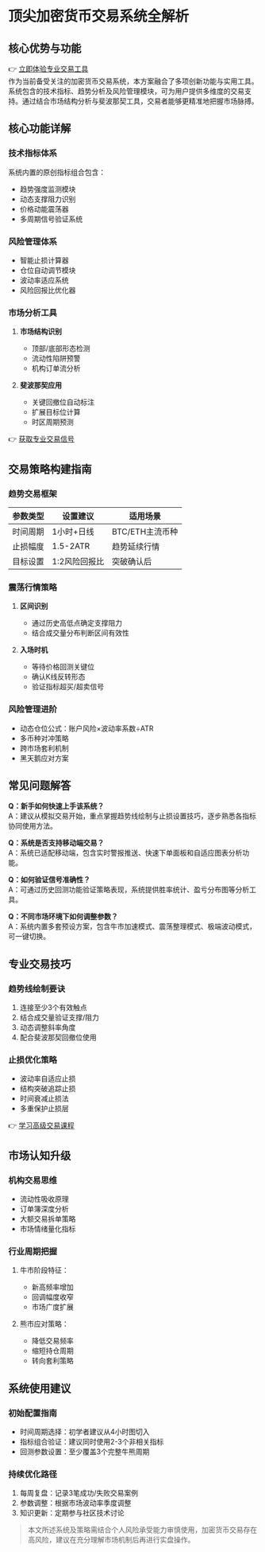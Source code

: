 # 顶尖加密货币交易系统全解析

## 核心优势与功能
👉 [立即体验专业交易工具](https://bit.ly/okx_welcome)  
作为当前备受关注的加密货币交易系统，本方案融合了多项创新功能与实用工具。系统包含的技术指标、趋势分析及风险管理模块，可为用户提供多维度的交易支持。通过结合市场结构分析与斐波那契工具，交易者能够更精准地把握市场脉搏。

## 核心功能详解
### 技术指标体系
系统内置的原创指标组合包含：
- 趋势强度监测模块
- 动态支撑阻力识别
- 价格动能震荡器
- 多周期信号验证系统

### 风险管理体系
- 智能止损计算器
- 仓位自动调节模块
- 波动率适应系统
- 风险回报比优化器

### 市场分析工具
1. **市场结构识别**
   - 顶部/底部形态检测
   - 流动性陷阱预警
   - 机构订单流分析

2. **斐波那契应用**
   - 关键回撤位自动标注
   - 扩展目标位计算
   - 时区周期预测

👉 [获取专业交易信号](https://bit.ly/okx_welcome)

## 交易策略构建指南
### 趋势交易框架
| 参数类型 | 设置建议 | 适用场景 |
|----------|----------|----------|
| 时间周期 | 1小时+日线 | BTC/ETH主流币种 |
| 止损幅度 | 1.5-2ATR | 趋势延续行情 |
| 目标设置 | 1:2风险回报比 | 突破确认后 |

### 震荡行情策略
1. **区间识别**
   - 通过历史高低点确定支撑阻力
   - 结合成交量分布判断区间有效性

2. **入场时机**
   - 等待价格回测关键位
   - 确认K线反转形态
   - 验证指标超买/超卖信号

### 风险管理进阶
- 动态仓位公式：账户风险×波动率系数÷ATR
- 多币种对冲策略
- 跨市场套利机制
- 黑天鹅应对方案

## 常见问题解答
**Q：新手如何快速上手该系统？**  
A：建议从模拟交易开始，重点掌握趋势线绘制与止损设置技巧，逐步熟悉各指标协同使用方法。

**Q：系统是否支持移动端交易？**  
A：系统已适配移动端，包含实时警报推送、快速下单面板和自适应图表分析功能。

**Q：如何验证信号准确性？**  
A：可通过历史回测功能验证策略表现，系统提供胜率统计、盈亏分布图等分析工具。

**Q：不同市场环境下如何调整参数？**  
A：系统内置多套预设方案，包含牛市加速模式、震荡整理模式、极端波动模式，可一键切换。

## 专业交易技巧
### 趋势线绘制要诀
1. 连接至少3个有效触点
2. 结合成交量验证支撑/阻力
3. 动态调整斜率角度
4. 配合斐波那契回撤位使用

### 止损优化策略
- 波动率自适应止损
- 结构突破追踪止损
- 时间衰减止损法
- 多重保护止损层

👉 [学习高级交易课程](https://bit.ly/okx_welcome)

## 市场认知升级
### 机构交易思维
- 流动性吸收原理
- 订单簿深度分析
- 大额交易拆单策略
- 市场情绪量化指标

### 行业周期把握
1. 牛市阶段特征：
   - 新高频率增加
   - 回调幅度收窄
   - 市场广度扩展

2. 熊市应对策略：
   - 降低交易频率
   - 缩短持仓周期
   - 转向套利策略

## 系统使用建议
### 初始配置指南
- 时间周期选择：初学者建议从4小时图切入
- 指标组合验证：建议同时使用2-3个非相关指标
- 回测参数设置：至少覆盖3个完整牛熊周期

### 持续优化路径
1. 每周复盘：记录3笔成功/失败交易案例
2. 参数调整：根据市场波动率季度调整
3. 知识更新：定期参与社区技术讨论

> 本文所述系统及策略需结合个人风险承受能力审慎使用，加密货币交易存在高风险，建议在充分理解市场机制后再进行实盘操作。